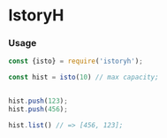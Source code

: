 # IstoryH


### Usage

```javascript
const {isto} = require('istoryh');

const hist = isto(10) // max capacity;


hist.push(123);
hist.push(456);

hist.list() // => [456, 123];
```